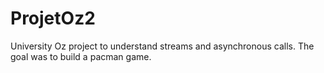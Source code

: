 # ProjetOz2

University Oz project to understand streams and asynchronous calls.
The goal was to build a pacman game.
